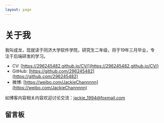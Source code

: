 ```yaml
---
layout: page
---
```


# 关于我
我叫成龙，现就读于同济大学软件学院，研究生二年级，将于19年三月毕业，专注于后端研发的学习。

* CV: [https://296245482.github.io/CV/](https://296245482.github.io/CV/)
* GitHub:  [https://github.com/296245482](https://github.com/296245482)
* 微博: [https://weibo.com/JackieChannnnn](https://weibo.com/JackieChannnnn)

如博客内容相关内容欢迎讨论交流：jackie_1994@foxmail.com

## 留言板
